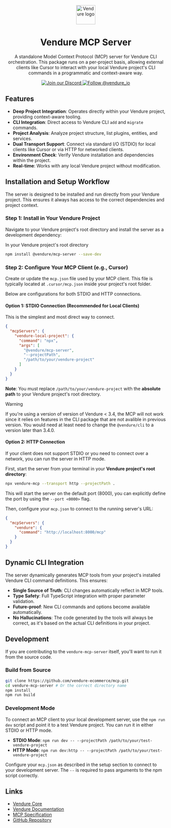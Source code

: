 <p align="center">
  <a href="https://vendure.io">
    <img alt="Vendure logo" height="60" width="auto" src="https://a.storyblok.com/f/192301/252x200/c6608214a9/brand-icon-primary.svg">
  </a>
</p>

<h1 align="center">
  Vendure MCP Server
</h1>
<p align="center">
    A standalone Model Context Protocol (MCP) server for Vendure CLI orchestration. This package runs on a per-project basis, allowing external clients like Cursor to interact with your local Vendure project's CLI commands in a programmatic and context-aware way.

</p>

<p align="center">
  <a href="https://vendure.io/community">
    <img src="https://img.shields.io/badge/join-our%20discord-7289DA.svg" alt="Join our Discord" />
  </a>
  <a href="https://twitter.com/intent/follow?screen_name=vendure_io">
    <img src="https://img.shields.io/twitter/follow/vendure_io" alt="Follow @vendure_io" />
  </a>
</p>


## Features

- **Deep Project Integration**: Operates directly within your Vendure project, providing context-aware tooling.
- **CLI Integration**: Direct access to Vendure CLI `add` and `migrate` commands.
- **Project Analysis**: Analyze project structure, list plugins, entities, and services.
- **Dual Transport Support**: Connect via standard I/O (STDIO) for local clients like Cursor or via HTTP for networked clients.
- **Environment Check**: Verify Vendure installation and dependencies within the project.
- **Real-time**: Works with any local Vendure project without modification.

## Installation and Setup Workflow

The server is designed to be installed and run directly from your Vendure project. This ensures it always has access to the correct dependencies and project context.

### Step 1: Install in Your Vendure Project

Navigate to your Vendure project's root directory and install the server as a development dependency:

In your Vendure project's root directory
```bash
npm install @vendure/mcp-server --save-dev
```

### Step 2: Configure Your MCP Client (e.g., Cursor)

Create or update the `mcp.json` file used by your MCP client. This file is typically located at `.cursor/mcp.json` inside your project's root folder.

Below are configurations for both STDIO and HTTP connections.

#### Option 1: STDIO Connection (Recommended for Local Clients)

This is the simplest and most direct way to connect.

```json
{
  "mcpServers": {
    "vendure-local-project": {
      "command": "npx",
      "args": [
        "@vendure/mcp-server",
        "--projectPath",
        "/path/to/your/vendure-project"
      ]
    }
  }
}
```
**Note**: You must replace `/path/to/your/vendure-project` with the **absolute path** to your Vendure project's root directory.

> [!WARNING]
> If you're using a version of version of Vendure < 3.4, the MCP will not work since it relies on features in the CLI package that are not avalible in previous version. 
> You would need at least need to change the `@vendure/cli` to a version later than 3.4.0.

#### Option 2: HTTP Connection

If your client does not support STDIO or you need to connect over a network, you can run the server in HTTP mode.

First, start the server from your terminal in your **Vendure project's root directory**:
```bash
npx vendure-mcp --transport http --projectPath .
```
This will start the server on the default port (8000), you can explicitly define the port by using the `--port <0000>` flag.

Then, configure your `mcp.json` to connect to the running server's URL:
```json
{
  "mcpServers": {
    "vendure": {
      "command": "http://localhost:8000/mcp"
    }
  }
}
```

## Dynamic CLI Integration
The server dynamically generates MCP tools from your project's installed Vendure CLI command definitions. This ensures:
- **Single Source of Truth**: CLI changes automatically reflect in MCP tools.
- **Type Safety**: Full TypeScript integration with proper parameter validation.
- **Future-proof**: New CLI commands and options become available automatically.
- **No Hallucinations**: The code generated by the tools will always be correct, as it's based on the actual CLI definitions in your project.

## Development

If you are contributing to the `vendure-mcp-server` itself, you'll want to run it from the source code.

### Build from Source
```bash
git clone https://github.com/vendure-ecommerce/mcp.git
cd vendure-mcp-server # Or the correct directory name
npm install
npm run build
```

### Development Mode
To connect an MCP client to your local development server, use the `npm run dev` script and point it to a test Vendure project. You can run it in either STDIO or HTTP mode.

- **STDIO Mode**: `npm run dev -- --projectPath /path/to/your/test-vendure-project`
- **HTTP Mode**: `npm run dev:http -- --projectPath /path/to/your/test-vendure-project`

Configure your `mcp.json` as described in the setup section to connect to your development server. The `--` is required to pass arguments to the npm script correctly.

## Links

-   [Vendure Core](https://github.com/vendure-ecommerce/vendure)
-   [Vendure Documentation](https://www.vendure.io/docs/)
-   [MCP Specification](https://spec.modelcontextprotocol.io/)
-   [GitHub Repository](https://github.com/vendure-ecommerce/mcp)